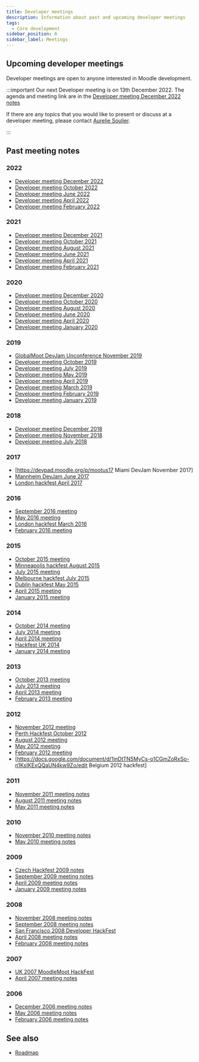 ```yaml
---
title: Developer meetings
description: Information about past and upcoming developer meetings
tags:
  - Core development
sidebar_position: 6
sidebar_label: Meetings
---
```


## Upcoming developer meetings

Developer meetings are open to anyone interested in Moodle development.

:::important
Our next Developer meeting is on 13th December 2022.
The agenda and meeting link are in the [Developer meeting December 2022 notes](./202212.md)

If there are any topics that you would like to present or discuss at a developer meeting, please contact [Aurelie Soulier](https://moodle.org/user/profile.php?id=5177207).

:::

## Past meeting notes

### 2022

- [Developer meeting December 2022](./202212.md)
- [Developer meeting October 2022](./202210.md)
- [Developer meeting June 2022](./202206.md)
- [Developer meeting April 2022](./202204.md)
- [Developer meeting February 2022](./202202.md)

### 2021

- [Developer meeting December 2021](https://docs.moodle.org/dev/Developer_meeting_December_2021)
- [Developer meeting October 2021](https://docs.moodle.org/dev/Developer_meeting_October_2021)
- [Developer meeting August 2021](https://docs.moodle.org/dev/Developer_meeting_August_2021)
- [Developer meeting June 2021](https://docs.moodle.org/dev/Developer_meeting_June_2021)
- [Developer meeting April 2021](https://docs.moodle.org/dev/Developer_meeting_April_2021)
- [Developer meeting February 2021](https://docs.moodle.org/dev/Developer_meeting_February_2021)

### 2020

- [Developer meeting December 2020](https://docs.moodle.org/dev/Developer_meeting_December_2020)
- [Developer meeting October 2020](https://docs.moodle.org/dev/Developer_meeting_October_2020)
- [Developer meeting August 2020](https://docs.moodle.org/dev/Developer_meeting_August_2020)
- [Developer meeting June 2020](https://docs.moodle.org/dev/Developer_meeting_June_2020)
- [Developer meeting April 2020](https://docs.moodle.org/dev/Developer_meeting_April_2020)
- [Developer meeting January 2020](https://docs.moodle.org/dev/Developer_meeting_January_2020)

### 2019

- [GlobalMoot DevJam Unconference November 2019](https://docs.moodle.org/dev/GlobalMoot_DevJam_Unconference_November_2019)
- [Developer meeting October 2019](https://docs.moodle.org/dev/Developer_meeting_October_2019)
- [Developer meeting July 2019](https://docs.moodle.org/dev/Developer_meeting_July_2019)
- [Developer meeting May 2019](https://docs.moodle.org/dev/Developer_meeting_May_2019)
- [Developer meeting April 2019](https://docs.moodle.org/dev/Developer_meeting_April_2019)
- [Developer meeting March 2019](https://docs.moodle.org/dev/Developer_meeting_March_2019)
- [Developer meeting February 2019](https://docs.moodle.org/dev/Developer_meeting_February_2019)
- [Developer meeting January 2019](https://docs.moodle.org/dev/Developer_meeting_January_2019)

### 2018

- [Developer meeting December 2018](https://docs.moodle.org/dev/Developer_meeting_December_2018)
- [Developer meeting November 2018](https://docs.moodle.org/dev/Developer_meeting_November_2018)
- [Developer meeting July 2018](https://docs.moodle.org/dev/Developer_meeting_July_2018)

### 2017

- [https://devpad.moodle.org/p/mootus17 Miami DevJam November 2017]
- [Mannheim DevJam June 2017](https://docs.moodle.org/dev/Mannheim_DevJam_June_2017)
- [London hackfest April 2017](https://docs.moodle.org/dev/London_hackfest_April_2017)

### 2016

- [September 2016 meeting](https://docs.moodle.org/dev/Developer_meeting_September_2016)
- [May 2016 meeting](https://docs.moodle.org/dev/Developer_meeting_May_2016)
- [London hackfest March 2016](https://docs.moodle.org/dev/London_hackfest_March_2016)
- [February 2016 meeting](https://docs.moodle.org/dev/Developer_meeting_February_2016)

### 2015

- [October 2015 meeting](https://docs.moodle.org/dev/Developer_meeting_October_2015)
- [Minneapolis hackfest August 2015](https://docs.moodle.org/dev/Minneapolis_hackfest_August_2015)
- [July 2015 meeting](https://docs.moodle.org/dev/Developer_meeting_July_2015)
- [Melbourne hackfest July 2015](https://docs.moodle.org/dev/Melbourne_hackfest_July_2015)
- [Dublin hackfest May 2015](https://docs.moodle.org/dev/Dublin_hackfest_May_2015)
- [April 2015 meeting](https://docs.moodle.org/dev/Developer_meeting_April_2015)
- [January 2015 meeting](https://docs.moodle.org/dev/Developer_meeting_January_2015)

### 2014

- [October 2014 meeting](https://docs.moodle.org/dev/Developer_meeting_October_2014)
- [July 2014 meeting](https://docs.moodle.org/dev/Developer_meeting_July_2014)
- [April 2014 meeting](https://docs.moodle.org/dev/Developer_meeting_April_2014)
- [Hackfest UK 2014](https://docs.moodle.org/dev/Hackfest_UK_2014)
- [January 2014 meeting](https://docs.moodle.org/dev/Developer_meeting_January_2014)

### 2013

- [October 2013 meeting](https://docs.moodle.org/dev/Developer_meeting_October_2013)
- [July 2013 meeting](https://docs.moodle.org/dev/Developer_meeting_July_2013)
- [April 2013 meeting](https://docs.moodle.org/dev/Developer_meeting_April_2013)
- [February 2013 meeting](https://docs.moodle.org/dev/Developer_meeting_February_2013)

### 2012

- [November 2012 meeting](https://docs.moodle.org/dev/Developer_meeting_November_2012)
- [Perth Hackfest October 2012](https://docs.moodle.org/dev/Perth_Hackfest_October_2012)
- [August 2012 meeting](https://docs.moodle.org/dev/Developer_meeting_August_2012)
- [May 2012 meeting](https://docs.moodle.org/dev/Developer_meeting_May_2012)
- [February 2012 meeting](https://docs.moodle.org/dev/Developer_meeting_February_2012)
- [https://docs.google.com/document/d/1inDtTN5MyCs-o1CGmZoRxSo-n1KsIKExQQaUN4kw9Zo/edit Belgium 2012 hackfest]

### 2011

- [November 2011 meeting notes](https://docs.moodle.org/dev/Developer_meeting_November_2011)
- [August 2011 meeting notes](https://docs.moodle.org/dev/Developer_meeting_August_2011)
- [May 2011 meeting notes](https://docs.moodle.org/dev/Developer_meeting_May_2011)

### 2010

- [November 2010 meeting notes](https://docs.moodle.org/dev/Developer_meeting_November_2010)
- [May 2010 meeting notes](https://docs.moodle.org/dev/Developer_meeting_May_2010)

### 2009

- [Czech Hackfest 2009 notes](https://docs.moodle.org/dev/Czech_Hackfest_2009_notes)
- [September 2009 meeting notes](https://docs.moodle.org/dev/Developer_meeting_September_2009)
- [April 2009 meeting notes](https://docs.moodle.org/dev/Developer_meeting_April_2009)
- [January 2009 meeting notes](https://docs.moodle.org/dev/Developer_meeting_January_2009)

### 2008

- [November 2008 meeting notes](https://docs.moodle.org/dev/Developer_meeting_November_2008)
- [September 2008 meeting notes](https://docs.moodle.org/dev/Developer_meeting_September_2008)
- [San Francisco 2008 Developer HackFest](https://docs.moodle.org/dev/SF_Developer_HackFest)
- [April 2008 meeting notes](https://docs.moodle.org/dev/Developer_meeting_April_2008)
- [February 2008 meeting notes](https://docs.moodle.org/dev/Developer_meeting_February_2008)

### 2007

- [UK 2007 MoodleMoot HackFest](https://docs.moodle.org/dev/MoodleMoot_2007_HackFest)
- [April 2007 meeting notes](https://docs.moodle.org/dev/Developer_conference_April_2007)

### 2006

- [December 2006 meeting notes](https://docs.moodle.org/dev/Developer_conference_December_2006)
- [May 2006 meeting notes](https://docs.moodle.org/dev/Developer_conference_May_2006)
- [February 2006 meeting notes](https://docs.moodle.org/dev/Developer_conference_February_2006)

## See also

- [Roadmap](../roadmap.md)
